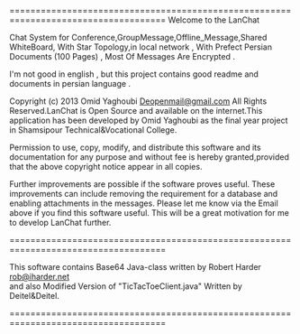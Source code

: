 ====================================================================================
Welcome to the LanChat

Chat System for Conference,GroupMessage,Offline_Message,Shared WhiteBoard,
With Star Topology,in local network , With Prefect Persian Documents (100 Pages) ,
Most Of Messages Are Encrypted .

I'm not good in english , but this project contains good readme and documents in 
persian language .

Copyright (c) 2013 Omid Yaghoubi <Deopenmail@gmail.com> All Rights Reserved.LanChat 
is Open Source and available on the internet.This application has been developed by
Omid Yaghoubi as the final year project in Shamsipour Technical&Vocational College.

Permission to use, copy, modify, and distribute this software and its documentation
for any purpose and without fee is hereby granted,provided that the above copyright 
notice appear in all copies.

Further improvements are possible if the software proves useful. These improvements
can include removing the requirement for a database and enabling attachments in the 
messages.  Please let me know via the Email above if you find this software useful.
This will be a great motivation for me to develop LanChat further.

====================================================================================

This software contains Base64 Java-class written by Robert Harder <rob@iharder.net>  
and also Modified Version of  "TicTacToeClient.java" Written by Deitel&Deitel.

====================================================================================

